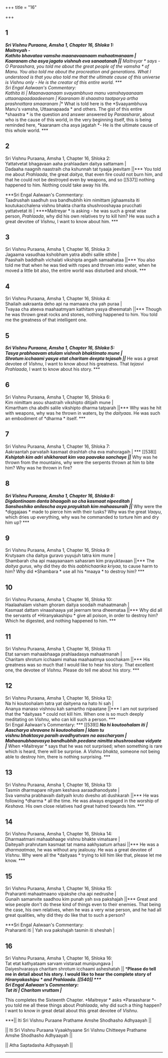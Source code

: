 +++
title = "16"

+++


## 1
***Sri Vishnu Puraana, Amsha 1, Chapter 16, Shloka 1:    
Maitreyah -   
Kathito bhavataa vamsho maanavaanaam mahaatmanaam |   
Kaaranam cha asya jagato vishnuh eva sanaatanah ||*** *Maitreyar * says - O *Paraashara*, you told me about the great people of the *vamsha * of *Manu*. You also told me about the procreation and generations. What I understood is that you also told me that the ultimate cause of this universe is Vishnu only - He is the creator of this entire world. ***   
Sri Engal Aalwaan's Commentary:   
Kathita iti | Maanavaanaam svayambhuva manu vamshayaanaam   
uttaanapaadaadeenam | Kaaranam iti shaastra taatparya artha   
prashnottara smaaranam |*** What is told here is the *Svaayambhuva Manu's vamsha, Uttaanapaada * and others. The gist of this entire *shaastra * is the question and answer answered by *Paraasharar*, about who is the cause of this world, in the very beginning itself, this is being reminded here, *kaaranam cha asya jagatah *- He is the ultimate cause of this whole world. ***   


## 2
Sri Vishnu Puraana, Amsha 1, Chapter 16, Shloka 2:    
Yattatvetat bhagavaan aaha prahlaadam daitya sattamam |   
Dadaaha naagnih naastraih cha kshunnah tat tyaaja jeevitam ||*** You told me about *Prahlaada*, the great *daitya*, that even fire could not burn him, and that he could not be destroyed even by weapons, and so  [[537]] nothing happened to him. Nothing could take away his life. 



***Sri Engal Aalwaan's Commentary:   
Taadrushah saadhuh sva bandhubhih kim nimittam jighaamsita iti   
koutukacchalena vishnu bhakta charita shushrooshayaa prucchati   
yattatvetat iti | ****Maitreyar * is asking - he was such a great wise person, *Prahlaada*, why did his own relatives try to kill him? He was such a great devotee of *Vishnu*, I want to know about him. ***   


## 3
Sri Vishnu Puraana, Amsha 1, Chapter 16, Shloka 3:    
Jagaama vasudhaa kshobham yatra abdhi salile sthite |   
Paashaih baddhaih vichalati vikshipta angaih samaahataa ||*** You also told me that when he was tied with ropes and thrown into water, when he moved a little bit also, the entire world was disturbed and shook. ***   


## 4
Sri Vishnu Puraana, Amsha 1, Chapter 16, Shloka 4:    
Shailaih aakraanta deho api na mamaara cha yah puraa |   
Tvayaa cha ateeva maahaatmyam kathitam yasya dheematah ||*** Though he was thrown great rocks and stones, nothing happened to him. You told me the greatness of that intelligent one. 





## 5
***Sri Vishnu Puraana, Amsha 1, Chapter 16, Shloka 5:    
Tasya prabhaavam atulam vishnoh bhaktimato mune |   
Shrotum icchaami yasya etat charitam deepta tejasah ||*** He was a great devotee of *Vishnu*, I want to know about his greatness. That *tejasvi Prahlaada*, I want to know about his story. ***   


## 6
Sri Vishnu Puraana, Amsha 1, Chapter 16, Shloka 6:    
Kim nimittam asou shastraih vikshipto ditijaih mune |   
Kimartham cha abdhi salile vikshipto dharma tatparah ||*** Why was he hit with weapons, why was he thrown in waters, by the *daityaas*. He was such an embodiment of *dharma * itself. ***   


## 7
Sri Vishnu Puraana, Amsha 1, Chapter 16, Shloka 7:    
Aakraantah parvataih kasmaat drashtah cha eva mahoragaih | *** [[538]] ***Kshiptah kim adri shikharaat kim vaa paavaka sanchaye ||*** Why was he thrown from the mountains, why were the serpents thrown at him to bite him? Why was he thrown in fire? 





## 8
***Sri Vishnu Puraana, Amsha 1, Chapter 16, Shloka 8:    
Digdantinaam danta bhaagaih sa cha kasmaat nipeeditah |   
Sanshoshiko anilascha asya prayuktah kim mahaasuraih ||*** Why were the *diggajaas * made to pierce him with their tusks? Why was the great *Vaayu*, which dries up everything, why was he commanded to torture him and dry him up? ***   


## 9
Sri Vishnu Puraana, Amsha 1, Chapter 16, Shloka 9:    
Krutyaam cha daitya guravo yuyujuh tatra kim mune |   
Shambarah cha api maayaanaam sahasram kim prayuktavaan ||*** The *daitya gurus*, why did they do this *aabhichaarika kriyaa*, to cause harm to him? Why did *Shambara * use all his *maaya * to destroy him? ***   


## 10
Sri Vishnu Puraana, Amsha 1, Chapter 16, Shloka 10:    
Haalaahalam visham ghoram daitya soodaih mahaatmanah |   
Kasmaat dattam vinaashaaya yat jeernam tena dheemataa ||*** Why did all the servants of *Hiranyakashipu * give all poison, in order to destroy him? Which he digested, and nothing happened to him. ***   


## 11
Sri Vishnu Puraana, Amsha 1, Chapter 16, Shloka 11:    
Etat sarvam mahaabhaaga prahlaadasya mahaatmanah |   
Charitam shrotum icchaami mahaa maahaatmya soochakam ||*** His greatness was so much that I would like to hear his story. That excellent one, the devotee of *Vishnu*. Please do tell me about his story. ***   


## 12
Sri Vishnu Puraana, Amsha 1, Chapter 16, Shloka 12:    
Na hi koutoohalam tatra yat daityena na hato hi sah |   
Ananya manaso vishnou kah samartho nipaatane ||*** I am not surprised that the *daityaas * could not kill him. When one is so much deeply meditating on *Vishnu*, who can kill such a person. ***   
Sri Engal Aalwaan's Commentary: *** [[539]] ***Na hi koutoohalam iti | Aascharya shravane hi koutoohalam | Idam tu   
vishnu bhaktasya paraih avadhyatvam na aascharyam |   
Mahaanubhaavasya bandhubhih peedane nimitta shushrooshaa vidyate   
|*** When *Maitreyar * says that he was not surprised; when something is rare which is heard, there will be surprise. A *Vishnu bhakta*, someone not being able to destroy him, there is nothing surprising. ***   


## 13
Sri Vishnu Puraana, Amsha 1, Chapter 16, Shloka 13:    
Tasmin dharmapare nityam keshava aaraadhanodyate |   
Sva vamsha prabhavaih daityaih kruto dvesho ati dushkarah ||*** He was following *dharma * all the time. He was always engaged in the worship of *Keshava*. His own close relatives had great hatred towards him. ***   


## 14
Sri Vishnu Puraana, Amsha 1, Chapter 16, Shloka 14:    
Dharmaatmani mahaabhaage vishnu bhakte vimatsare |   
Daiteyaih prahrutam kasmaat tat mama aakhyaatum arhasi ||*** He was a *dharmaatmaa*, he was without any jealousy. He was a great devotee of *Vishnu*. Why were all the *daityaas * trying to kill him like that, please let me know. ***   


## 15
Sri Vishnu Puraana, Amsha 1, Chapter 16, Shloka 15:    
Praharanti mahaatmaano vipakshe cha api nedrushe |   
Gunaih samanvite saadhou kim punah yah sva pakshajah ||*** Great and wise people don't do these kind of things even to their enemies. That being the case, his own relatives, when he was a very wise person, and he had all great qualities, why did they do like that to such a person? 



***Sri Engal Aalwaan's Commentary:   
Praharanti iti | Yah sva pakshajah tasmin iti sheshah |   
   


## 16
Sri Vishnu Puraana, Amsha 1, Chapter 16, Shloka 16:    
Tat etat kathyataam sarvam vistaraat munipungava |   
Daiyeshvarasya charitam shrotum icchaami asheshatah || ***Please do tell me in detail about his story. I would like to hear the complete story of *Hiranyakashipu * and *Prahlaada*.  [[540]] ***   
Sri Engal Aalwaan's Commentary:   
Tat iti | Charitam vruttam |*** 



This completes the Sixteenth Chapter. *Maitreyar * asks *Paraasharar *- you told me all these things about *Prahlaada*, why did such a thing happen? I want to know in great detail about this great devotee of *Vishnu*. 



***|| Iti Sri Vishnu Puraane Prathame Amshe Shodhasho Adhyaayah ||   
   
|| Iti Sri Vishnu Puraana Vyaakhyaane Sri Vishnu Chitteeye Prathame   
Amshe Shodhasho Adhyaayah ||   
   
|| Atha Saptadasha Adhyaayah ||   
 ***
